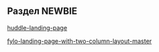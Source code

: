 ## Раздел NEWBIE
[huddle-landing-page](https://kosticyn.github.io/fontend_mentor_io/huddle-landing-page/)

[fylo-landing-page-with-two-column-layout-master](https://kosticyn.github.io/fontend_mentor_io/fylo-landing-page-with-two-column-layout-master)

